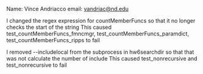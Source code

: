 Name: Vince Andriacco
email: vandriac@nd.edu

I changed the regex expression for countMemberFuncs so that it no longer checks the start of the string
This caused test_countMemberFuncs_fmncmgr, test_countMemberFuncs_paramdict, test_countMemberFuncs_ripps to fail

I removed --includelocal from the subprocess in hw6searchdir so that that was not calculate the number of include 
This caused test_nonrecursive and test_nonrecursive to fail
